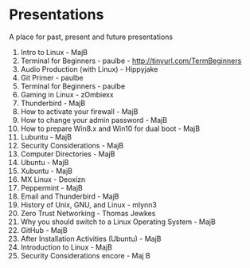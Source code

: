 # Presentations
A place for past, present and future presentations

01.  Intro to Linux - MajB
02.  Terminal for Beginners - paulbe
	- http://tinyurl.com/TermBeginners
03.  Audio Production (with Linux) - Hippyjake
04.  Git Primer - paulbe
05.  Terminal for Beginners - paulbe
06.  Gaming in Linux - zOmbiexx
07.  Thunderbird - MajB
08.  How to activate your firewall - MajB
09.  How to change your admin password - MajB
10.  How to prepare Win8.x and Win10 for dual boot - MajB
11.  Lubuntu - MajB
12.  Security Considerations - MajB
13.  Computer Directories - MajB
14.  Ubuntu - MajB
15.  Xubuntu - MajB
16.  MX Linux - Deoxizn
17.  Peppermint - MajB
18.  Email and Thunderbird - MajB
19.  History of Unix, GNU, and Linux - mlynn3
20.  Zero Trust Networking - Thomas Jewkes
21.  Why you should switch to a Linux Operating System - MajB
22.  GitHub - MajB
23.  After Installation Activities (Ubuntu) - MajB
24.  Introduction to Linux - MajB
25.  Security Considerations encore - Maj B

